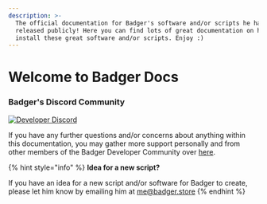 ```yaml
---
description: >-
  The official documentation for Badger's software and/or scripts he has
  released publicly! Here you can find lots of great documentation on how to
  install these great software and/or scripts. Enjoy :)
---
```


# Welcome to Badger Docs

### Badger's Discord Community

[![Developer Discord](https://discordapp.com/api/guilds/597445834153525298/widget.png?style=banner4)](https://discord.com/invite/WjB5VFz)

If you have any further questions and/or concerns about anything within this documentation, you may gather more support personally and from other members of the Badger Developer Community over [here](https://discord.gg/Rmzgwpn).

{% hint style="info" %}
**Idea for a new script?**

If you have an idea for a new script and/or software for Badger to create, please let him know by emailing him at [me@badger.store](mailto:me@badger.store)
{% endhint %}



